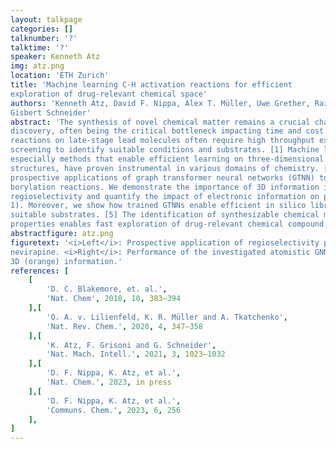 ```yaml
---
layout: talkpage
categories: []
talknumber: '?'
talktime: '?'
speaker: Kenneth Atz
img: atz.png
location: 'ETH Zurich'
title: 'Machine learning C-H activation reactions for efficient
exploration of drug-relevant chemical space'
authors: 'Kenneth Atz, David F. Nippa, Alex T. Müller, Uwe Grether, Rainer E. Martin  &
Gisbert Schneider'
abstract: 'The synthesis of novel chemical matter remains a crucial challenge in small molecule drug
discovery, often being the critical bottleneck impacting time and cost. Especially C-H activation
reactions on late-stage lead molecules often require high throughput experimentation (HTE)
screening to identify suitable conditions and substrates. [1] Machine learning methodologies,
especially methods that enable efficient learning on three-dimensional (3D) molecular
structures, have proven instrumental in various domains of chemistry. [2,3] We demonstrate
prospective applications of graph transformer neural networks (GTNN) to C-H alkylation and
borylation reactions. We demonstrate the importance of 3D information in predicting
regioselectivity and quantify the impact of electronic information on predictive accuracy (Figure
1). Moreover, we show how trained GTNNs enable efficient in silico library screening to identify
suitable substrates. [5] The identification of synthesizable chemical matter with desired
properties enables fast exploration of drug-relevant chemical compound space.'
abstractfigure: atz.png
figuretext: '<i>Left</i>: Prospective application of regioselectivity prediction models to the drug
nevirapine. <i>Right</i>: Performance of the investigated atomistic GNNs including 2D (blue) and
3D (orange) information.'
references: [
    [
        'D. C. Blakemore, et. al.',
        'Nat. Chem', 2018, 10, 383–394
    ],[
        'O. A. v. Lilienfeld, K. R. Müller and A. Tkatchenko',
        'Nat. Rev. Chem.', 2020, 4, 347–358
    ],[
        'K. Atz, F. Grisoni and G. Schneider',
        'Nat. Mach. Intell.', 2021, 3, 1023–1032
    ],[
        'D. F. Nippa, K. Atz, et al.',
        'Nat. Chem.', 2023, in press
    ],[
        'D. F. Nippa, K. Atz, et al.',
        'Communs. Chem.', 2023, 6, 256
    ],
]
---
```


